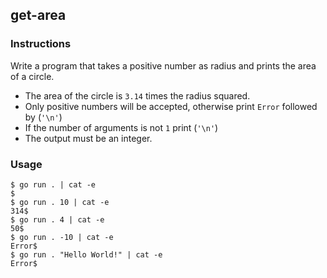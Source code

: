 ## get-area

### Instructions

Write a program that takes a positive number as radius and prints the area of a circle.
  - The area of the circle is `3.14` times the radius squared.
  - Only positive numbers will be accepted, otherwise print `Error` followed by (`'\n'`)
  - If the number of arguments is not `1` print (`'\n'`)
  - The output must be an integer.


###  Usage

```console
$ go run . | cat -e
$
$ go run . 10 | cat -e
314$
$ go run . 4 | cat -e
50$
$ go run . -10 | cat -e
Error$
$ go run . "Hello World!" | cat -e
Error$
```
